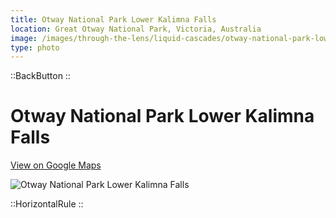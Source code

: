 ```yaml
---
title: Otway National Park Lower Kalimna Falls
location: Great Otway National Park, Victoria, Australia
image: /images/through-the-lens/liquid-cascades/otway-national-park-lower-kalimna-falls.jpg
type: photo
---
```


::BackButton
::

# Otway National Park Lower Kalimna Falls

<a href="https://www.google.com/maps/search/?api=1&query=Lower+Kalimna+Falls,+Lorne,+Victoria,+Australia" target="_blank" rel="noopener noreferrer">View on Google Maps</a>

![Otway National Park Lower Kalimna Falls](/images/through-the-lens/liquid-cascades/otway-national-park-lower-kalimna-falls.jpg)

<div class="mb-8"></div>

::HorizontalRule
::
